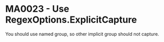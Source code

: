 # MA0023 - Use RegexOptions.ExplicitCapture

You should use named group, so other implicit group should not capture.